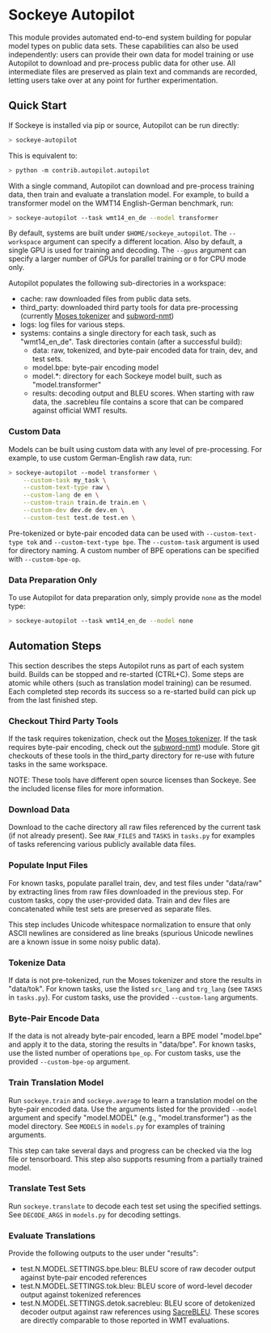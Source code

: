 # Sockeye Autopilot

This module provides automated end-to-end system building for popular model types on public data sets.
These capabilities can also be used independently: users can provide their own data for model training or use Autopilot to download and pre-process public data for other use.
All intermediate files are preserved as plain text and commands are recorded, letting users take over at any point for further experimentation.

## Quick Start

If Sockeye is installed via pip or source, Autopilot can be run directly:

```bash
> sockeye-autopilot
```

This is equivalent to:

```bash
> python -m contrib.autopilot.autopilot
```

With a single command, Autopilot can download and pre-process training data, then train and evaluate a translation model.
For example, to build a transformer model on the WMT14 English-German benchmark, run:

```bash
> sockeye-autopilot --task wmt14_en_de --model transformer
```

By default, systems are built under `$HOME/sockeye_autopilot`.
The `--workspace` argument can specify a different location.
Also by default, a single GPU is used for training and decoding.
The `--gpus` argument can specify a larger number of GPUs for parallel training or `0` for CPU mode only.

Autopilot populates the following sub-directories in a workspace:

- cache: raw downloaded files from public data sets.
- third_party: downloaded third party tools for data pre-processing (currently [Moses tokenizer](https://github.com/moses-smt/mosesdecoder/tree/master/scripts/tokenizer) and [subword-nmt](https://github.com/rsennrich/subword-nmt))
- logs: log files for various steps.
- systems: contains a single directory for each task, such as "wmt14_en_de".  Task directories contain (after a successful build):
  - data: raw, tokenized, and byte-pair encoded data for train, dev, and test sets.
  - model.bpe: byte-pair encoding model
  - model.*: directory for each Sockeye model built, such as "model.transformer"
  - results: decoding output and BLEU scores.  When starting with raw data, the .sacrebleu file contains a score that can be compared against official WMT results.

### Custom Data

Models can be built using custom data with any level of pre-processing.
For example, to use custom German-English raw data, run:

```bash
> sockeye-autopilot --model transformer \
    --custom-task my_task \
    --custom-text-type raw \
    --custom-lang de en \
    --custom-train train.de train.en \
    --custom-dev dev.de dev.en \
    --custom-test test.de test.en \
```

Pre-tokenized or byte-pair encoded data can be used with `--custom-text-type tok` and `--custom-text-type bpe`.
The `--custom-task` argument is used for directory naming.
A custom number of BPE operations can be specified with `--custom-bpe-op`.

### Data Preparation Only

To use Autopilot for data preparation only, simply provide `none` as the model type:

```bash
> sockeye-autopilot --task wmt14_en_de --model none
```

## Automation Steps

This section describes the steps Autopilot runs as part of each system build.
Builds can be stopped and re-started (CTRL+C).
Some steps are atomic while others (such as translation model training) can be resumed.
Each completed step records its success so a re-started build can pick up from the last finished step.

### Checkout Third Party Tools

If the task requires tokenization, check out the [Moses tokenizer](https://github.com/moses-smt/mosesdecoder/tree/master/scripts/tokenizer).
If the task requires byte-pair encoding, check out the [subword-nmt](https://github.com/rsennrich/subword-nmt)) module.
Store git checkouts of these tools in the third_party directory for re-use with future tasks in the same workspace.

NOTE: These tools have different open source licenses than Sockeye.
See the included license files for more information.

### Download Data

Download to the cache directory all raw files referenced by the current task (if not already present).
See `RAW_FILES` and `TASKS` in `tasks.py` for examples of tasks referencing various publicly available data files.

### Populate Input Files

For known tasks, populate parallel train, dev, and test files under "data/raw" by extracting lines from raw files downloaded in the previous step.
For custom tasks, copy the user-provided data.
Train and dev files are concatenated while test sets are preserved as separate files.

This step includes Unicode whitespace normalization to ensure that only ASCII newlines are considered as line breaks (spurious Unicode newlines are a known issue in some noisy public data).

### Tokenize Data

If data is not pre-tokenized, run the Moses tokenizer and store the results in "data/tok".
For known tasks, use the listed `src_lang` and `trg_lang` (see `TASKS` in `tasks.py`).
For custom tasks, use the provided `--custom-lang` arguments.

### Byte-Pair Encode Data

If the data is not already byte-pair encoded, learn a BPE model "model.bpe" and apply it to the data, storing the results in "data/bpe".
For known tasks, use the listed number of operations `bpe_op`.
For custom tasks, use the provided `--custom-bpe-op` argument.

### Train Translation Model

Run `sockeye.train` and `sockeye.average` to learn a translation model on the byte-pair encoded data.
Use the arguments listed for the provided `--model` argument and specify "model.MODEL" (e.g., "model.transformer") as the model directory.
See `MODELS` in `models.py` for examples of training arguments.

This step can take several days and progress can be checked via the log file or tensorboard.
This step also supports resuming from a partially trained model.

### Translate Test Sets

Run `sockeye.translate` to decode each test set using the specified settings.
See `DECODE_ARGS` in `models.py` for decoding settings.

### Evaluate Translations

Provide the following outputs to the user under "results":

- test.N.MODEL.SETTINGS.bpe.bleu: BLEU score of raw decoder output against byte-pair encoded references
- test.N.MODEL.SETTINGS.tok.bleu: BLEU score of word-level decoder output against tokenized references
- test.N.MODEL.SETTINGS.detok.sacrebleu: BLEU score of detokenized decoder output against raw references using [SacreBLEU](https://github.com/awslabs/sockeye/tree/master/contrib/sacrebleu).  These scores are directly comparable to those reported in WMT evaluations.

